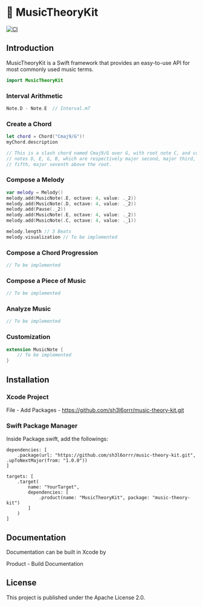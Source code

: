 # 🎼 MusicTheoryKit

[![CI](https://github.com/sh3l6orrr/music-theory-kit/actions/workflows/CI.yml/badge.svg)](https://github.com/sh3l6orrr/music-theory-kit/actions/workflows/CI.yml)

## Introduction

MusicTheoryKit is a Swift framework that provides an easy-to-use API for most commonly used music terms.

```swift
import MusicTheoryKit
```
### Interval Arithmetic
```swift
Note.D - Note.E  // Interval.m7
```

### Create a Chord
```swift
let chord = Chord("Cmaj9/G")!
myChord.description

// This is a slash chord named Cmaj9/G over G, with root note C, and component 
// notes D, E, G, B, which are respectively major second, major third, perfect
// fifth, major seventh above the root. 
```

### Compose a Melody
```swift
var melody = Melody()
melody.add(MusicNote(.E, octave: 4, value: ._2))
melody.add(MusicNote(.D, octave: 4, value: ._2))
melody.add(Pause(._2))
melody.add(MusicNote(.E, octave: 4, value: ._2))
melody.add(MusicNote(.C, octave: 4, value: ._1))

melody.length // 3 Beats
melody.visualization // To be implemented
```

### Compose a Chord Progression
```swift
// To be implemented
```

### Compose a Piece of Music
```swift
// To be implemented
```

### Analyze Music
```swift
// To be implemented
```

### Customization
```swift
extension MusicNote {
    // To be implemented
}
```

## Installation

### Xcode Project

File - Add Packages - https://github.com/sh3l6orrr/music-theory-kit.git

### Swift Package Manager 

Inside Package.swift, add the followings:

```
dependencies: [
    .package(url: "https://github.com/sh3l6orrr/music-theory-kit.git", .upToNextMajor(from: "1.0.0"))
]
```
```
targets: [
    .target(
        name: "YourTarget",
        dependencies: [
            .product(name: "MusicTheoryKit", package: "music-theory-kit")
        ]
    )
]
```

## Documentation

Documentation can be built in Xcode by 

Product - Build Documentation 

## License

This project is published under the Apache License 2.0.




